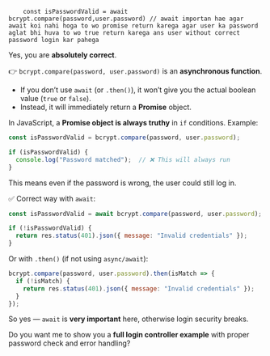        const isPasswordValid = await bcrypt.compare(password,user.password) // await importan hae agar await koi nahi hoga to wo promise return karega agar user ka password aglat bhi huva to wo true return karega ans user without correct password login kar pahega
Yes, you are **absolutely correct**.

👉 `bcrypt.compare(password, user.password)` is an **asynchronous function**.

* If you don’t use `await` (or `.then()`), it won’t give you the actual boolean value (`true` or `false`).
* Instead, it will immediately return a **Promise** object.

In JavaScript, a **Promise object is always truthy** in `if` conditions. Example:

```js
const isPasswordValid = bcrypt.compare(password, user.password);

if (isPasswordValid) {
  console.log("Password matched");  // ❌ This will always run
}
```

This means even if the password is wrong, the user could still log in.

✅ Correct way with `await`:

```js
const isPasswordValid = await bcrypt.compare(password, user.password);

if (!isPasswordValid) {
  return res.status(401).json({ message: "Invalid credentials" });
}
```

Or with `.then()` (if not using `async/await`):

```js
bcrypt.compare(password, user.password).then(isMatch => {
  if (!isMatch) {
    return res.status(401).json({ message: "Invalid credentials" });
  }
});
```

So yes — `await` is **very important** here, otherwise login security breaks.

Do you want me to show you a **full login controller example** with proper password check and error handling?
